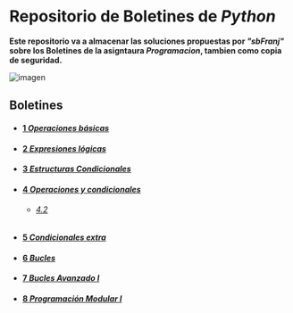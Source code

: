 # Repositorio de Boletines de _Python_       

**Este repositorio va a almacenar las soluciones propuestas por _"sbFranj"_ sobre los Boletines de la asigntaura _Programacion_, tambien como copia de seguridad.** 

![imagen](https://cdn-icons-png.flaticon.com/128/721/721808.png)

## Boletines

- #### [1 _Operaciones básicas_](https://github.com/sbFranj/Python/blob/master/Boletin%201.txt) 

 
- #### [2 _Expresiones lógicas_](https://github.com/sbFranj/Python/blob/master/Boletin%202.txt)

- #### [3 _Estructuras Condicionales_](https://github.com/sbFranj/Python/blob/master/boletin_3.py)

- #### [4 _Operaciones y condicionales_](https://github.com/sbFranj/Python/blob/master/boletin_4.py)
  - ###### [4.2](https://github.com/sbFranj/Python/tree/master/Boletin_4_segunda_parte)

- #### [5 _Condicionales extra_](https://github.com/sbFranj/Python/tree/master/Boletin_5)

- #### [6 _Bucles_](https://github.com/sbFranj/Python/tree/master/Boletin_6)
 
- #### [7 _Bucles Avanzado I_](https://github.com/sbFranj/Python/tree/master/Boletin_7)

- #### [8 _Programación Modular I_](https://github.com/sbFranj/Python/tree/master/Boletin_8_Programacion_modular_1)


